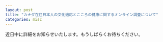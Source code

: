 ```yaml
---
layout: post
title: "カナダ在住日本人の文化適応とこころの健康に関するオンライン調査について"
categories: misc
---
```


近日中に詳細をお知らせいたします。もうしばらくお待ちください。

